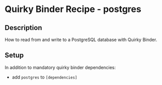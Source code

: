 # Quirky Binder Recipe - postgres

## Description

How to read from and write to a PostgreSQL database with Quirky Binder.

## Setup

In addition to mandatory quirky binder dependencies:

* add `postgres` to `[dependencies]`

